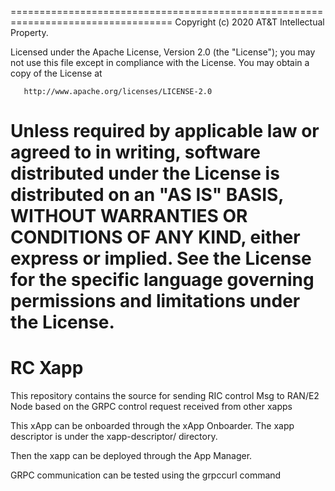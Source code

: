 
==================================================================================
       Copyright (c) 2020 AT&T Intellectual Property.

   Licensed under the Apache License, Version 2.0 (the "License");
   you may not use this file except in compliance with the License.
   You may obtain a copy of the License at

       http://www.apache.org/licenses/LICENSE-2.0

   Unless required by applicable law or agreed to in writing, software
   distributed under the License is distributed on an "AS IS" BASIS,
   WITHOUT WARRANTIES OR CONDITIONS OF ANY KIND, either express or implied.
   See the License for the specific language governing permissions and
   limitations under the License.
==================================================================================

RC Xapp
================

This repository contains the source for sending RIC control Msg to RAN/E2 Node  based on the GRPC control request received from other xapps

This xApp can be onboarded through the xApp Onboarder.  The xapp descriptor 
is under the xapp-descriptor/ directory.

Then the xapp can be deployed through the App Manager.

GRPC communication can be tested using the grpccurl command
